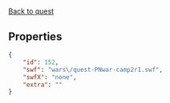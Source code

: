 # <no name available>

<no description available>

[Back to quest](../quests.md)

## Properties

```json
{
    "id": 152,
    "swf": "wars\/quest-PNwar-camp2r1.swf",
    "swfX": "none",
    "extra": ""
}
```

